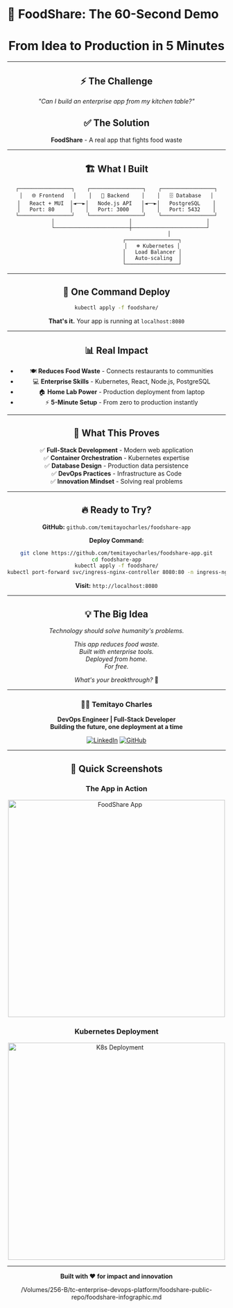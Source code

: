 # 🍕 FoodShare: The 60-Second Demo

<div align="center">

# **From Idea to Production in 5 Minutes**

---

## ⚡ **The Challenge**
*"Can I build an enterprise app from my kitchen table?"*

## ✅ **The Solution**
**FoodShare** - A real app that fights food waste

---

## 🏗️ **What I Built**

<div align="center">

```
┌─────────────────┐    ┌─────────────────┐    ┌─────────────────┐
│   🌐 Frontend   │    │   🚀 Backend    │    │   🗄️ Database   │
│   React + MUI  │◄──►│   Node.js API   │◄──►│   PostgreSQL    │
│   Port: 80     │    │   Port: 3000    │    │   Port: 5432    │
└─────────────────┘    └─────────────────┘    └─────────────────┘
         │                        │                        │
         └────────────────────────┼────────────────────────┘
                                  │
                       ┌─────────────────┐
                       │   ☸️ Kubernetes │
                       │   Load Balancer │
                       │   Auto-scaling  │
                       └─────────────────┘
```

</div>

---

## 🚀 **One Command Deploy**

```bash
kubectl apply -f foodshare/
```

**That's it.** Your app is running at `localhost:8080`

---

## 📊 **Real Impact**
- 🍽️ **Reduces Food Waste** - Connects restaurants to communities
- 💻 **Enterprise Skills** - Kubernetes, React, Node.js, PostgreSQL
- 🏠 **Home Lab Power** - Production deployment from laptop
- ⚡ **5-Minute Setup** - From zero to production instantly

---

## 🎯 **What This Proves**
✅ **Full-Stack Development** - Modern web application  
✅ **Container Orchestration** - Kubernetes expertise  
✅ **Database Design** - Production data persistence  
✅ **DevOps Practices** - Infrastructure as Code  
✅ **Innovation Mindset** - Solving real problems  

---

## 🔥 **Ready to Try?**

**GitHub:** `github.com/temitayocharles/foodshare-app`

**Deploy Command:**
```bash
git clone https://github.com/temitayocharles/foodshare-app.git
cd foodshare-app
kubectl apply -f foodshare/
kubectl port-forward svc/ingress-nginx-controller 8080:80 -n ingress-nginx
```

**Visit:** `http://localhost:8080`

---

## 💡 **The Big Idea**
*Technology should solve humanity's problems.*  

*This app reduces food waste.*  
*Built with enterprise tools.*  
*Deployed from home.*  
*For free.*  

*What's your breakthrough?* 🚀

---

<div align="center">

### **👨‍💻 Temitayo Charles**
**DevOps Engineer | Full-Stack Developer**  
**Building the future, one deployment at a time**

[![LinkedIn](https://img.shields.io/badge/LinkedIn-0077B5?style=for-the-badge&logo=linkedin&logoColor=white)](https://linkedin.com/in/temitayocharles)
[![GitHub](https://img.shields.io/badge/GitHub-100000?style=for-the-badge&logo=github&logoColor=white)](https://github.com/temitayocharles)

</div>

---

## 📸 **Quick Screenshots**

<div align="center">

### **The App in Action**
<img src="screenshots/Screenshot 2025-09-01 at 6.36.04 PM.png" alt="FoodShare App" width="500">

### **Kubernetes Deployment**
<img src="screenshots/Screenshot 2025-09-01 at 9.38.35 PM.png" alt="K8s Deployment" width="500">

</div>

---

**Built with ❤️ for impact and innovation**

</content>
<parameter name="filePath">/Volumes/256-B/tc-enterprise-devops-platform/foodshare-public-repo/foodshare-infographic.md

